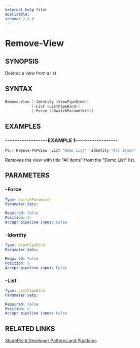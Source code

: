 ```yaml
---
external help file:
applicable: 
schema: 2.0.0
---
```

# Remove-View

## SYNOPSIS
Deletes a view from a list

## SYNTAX 

### 
```powershell
Remove-View [-Identity <ViewPipeBind>]
            [-List <ListPipeBind>]
            [-Force [<SwitchParameter>]]
```

## EXAMPLES

### ------------------EXAMPLE 1------------------
```powershell
PS:> Remove-PnPView -List "Demo List" -Identity "All Items"
```

Removes the view with title "All Items" from the "Demo List" list.

## PARAMETERS

### -Force


```yaml
Type: SwitchParameter
Parameter Sets: 

Required: False
Position: 0
Accept pipeline input: False
```

### -Identity


```yaml
Type: ViewPipeBind
Parameter Sets: 

Required: False
Position: 0
Accept pipeline input: False
```

### -List


```yaml
Type: ListPipeBind
Parameter Sets: 

Required: False
Position: 0
Accept pipeline input: False
```

## RELATED LINKS

[SharePoint Developer Patterns and Practices](http://aka.ms/sppnp)